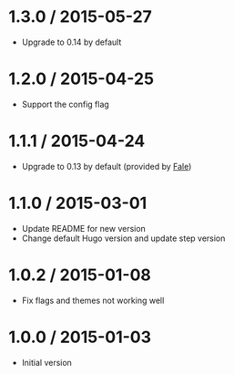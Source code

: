 1.3.0 / 2015-05-27
==================

 * Upgrade to 0.14 by default

1.2.0 / 2015-04-25 
==================

 * Support the config flag

1.1.1 / 2015-04-24
==================

 * Upgrade to 0.13 by default (provided by [Fale](https://github.com/Fale))

1.1.0 / 2015-03-01 
==================

 * Update README for new version
 * Change default Hugo version and update step version

1.0.2 / 2015-01-08 
==================

 * Fix flags and themes not working well

1.0.0 / 2015-01-03 
==================

 * Initial version
